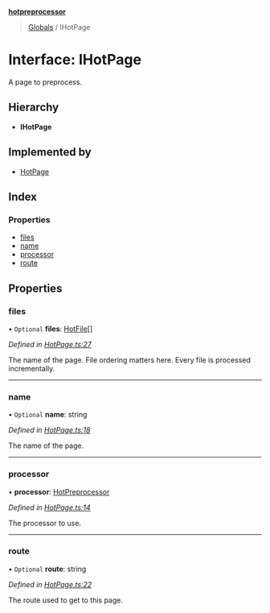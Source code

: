 **[hotpreprocessor](../README.md)**

> [Globals](../globals.md) / IHotPage

# Interface: IHotPage

A page to preprocess.

## Hierarchy

* **IHotPage**

## Implemented by

* [HotPage](../classes/hotpage.md)

## Index

### Properties

* [files](ihotpage.md#files)
* [name](ihotpage.md#name)
* [processor](ihotpage.md#processor)
* [route](ihotpage.md#route)

## Properties

### files

• `Optional` **files**: [HotFile](../classes/hotfile.md)[]

*Defined in [HotPage.ts:27](https://github.com/OurFreeLight/HotPreprocessor/blob/9c94bd6/src/HotPage.ts#L27)*

The name of the page. File ordering matters here.
Every file is processed incrementally.

___

### name

• `Optional` **name**: string

*Defined in [HotPage.ts:18](https://github.com/OurFreeLight/HotPreprocessor/blob/9c94bd6/src/HotPage.ts#L18)*

The name of the page.

___

### processor

•  **processor**: [HotPreprocessor](../classes/hotpreprocessor.md)

*Defined in [HotPage.ts:14](https://github.com/OurFreeLight/HotPreprocessor/blob/9c94bd6/src/HotPage.ts#L14)*

The processor to use.

___

### route

• `Optional` **route**: string

*Defined in [HotPage.ts:22](https://github.com/OurFreeLight/HotPreprocessor/blob/9c94bd6/src/HotPage.ts#L22)*

The route used to get to this page.
